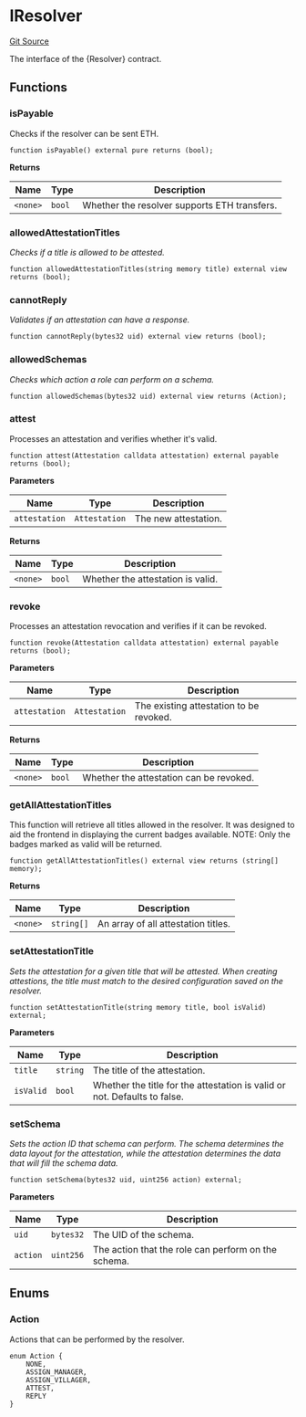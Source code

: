 # IResolver
[Git Source](https://github.com/RafaDSan/trustful-zuzalu-contracts/blob/8145173dbd34bc00952ca1adb04b16dbe11ff624/src/interfaces/IResolver.sol)

The interface of the {Resolver} contract.


## Functions
### isPayable

Checks if the resolver can be sent ETH.


```solidity
function isPayable() external pure returns (bool);
```
**Returns**

|Name|Type|Description|
|----|----|-----------|
|`<none>`|`bool`|Whether the resolver supports ETH transfers.|


### allowedAttestationTitles

*Checks if a title is allowed to be attested.*


```solidity
function allowedAttestationTitles(string memory title) external view returns (bool);
```

### cannotReply

*Validates if an attestation can have a response.*


```solidity
function cannotReply(bytes32 uid) external view returns (bool);
```

### allowedSchemas

*Checks which action a role can perform on a schema.*


```solidity
function allowedSchemas(bytes32 uid) external view returns (Action);
```

### attest

Processes an attestation and verifies whether it's valid.


```solidity
function attest(Attestation calldata attestation) external payable returns (bool);
```
**Parameters**

|Name|Type|Description|
|----|----|-----------|
|`attestation`|`Attestation`|The new attestation.|

**Returns**

|Name|Type|Description|
|----|----|-----------|
|`<none>`|`bool`|Whether the attestation is valid.|


### revoke

Processes an attestation revocation and verifies if it can be revoked.


```solidity
function revoke(Attestation calldata attestation) external payable returns (bool);
```
**Parameters**

|Name|Type|Description|
|----|----|-----------|
|`attestation`|`Attestation`|The existing attestation to be revoked.|

**Returns**

|Name|Type|Description|
|----|----|-----------|
|`<none>`|`bool`|Whether the attestation can be revoked.|


### getAllAttestationTitles

This function will retrieve all titles allowed in the resolver.
It was designed to aid the frontend in displaying the current badges available.
NOTE: Only the badges marked as valid will be returned.


```solidity
function getAllAttestationTitles() external view returns (string[] memory);
```
**Returns**

|Name|Type|Description|
|----|----|-----------|
|`<none>`|`string[]`|An array of all attestation titles.|


### setAttestationTitle

*Sets the attestation for a given title that will be attested.
When creating attestions, the title must match to the desired configuration saved
on the resolver.*


```solidity
function setAttestationTitle(string memory title, bool isValid) external;
```
**Parameters**

|Name|Type|Description|
|----|----|-----------|
|`title`|`string`|The title of the attestation.|
|`isValid`|`bool`|Whether the title for the attestation is valid or not. Defaults to false.|


### setSchema

*Sets the action ID that schema can perform.
The schema determines the data layout for the attestation, while the attestation
determines the data that will fill the schema data.*


```solidity
function setSchema(bytes32 uid, uint256 action) external;
```
**Parameters**

|Name|Type|Description|
|----|----|-----------|
|`uid`|`bytes32`|The UID of the schema.|
|`action`|`uint256`|The action that the role can perform on the schema.|


## Enums
### Action
Actions that can be performed by the resolver.


```solidity
enum Action {
    NONE,
    ASSIGN_MANAGER,
    ASSIGN_VILLAGER,
    ATTEST,
    REPLY
}
```

